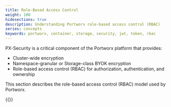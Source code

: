 ```yaml
---
title: Role-Based Access Control
weight: 100
hidesections: true
description: Understanding Portworx role-based access control (RBAC)
series: concepts
keywords: portworx, container, storage, security, jwt, token, rbac
---
```


PX-Security is a critical component of the Portworx platform that provides:

  - Cluster-wide encryption
  - Namespace-granular or Storage-class BYOK encryption
  - Role-based access control (RBAC) for authorization, authentication, and ownership

This section describes the role-based access control (RBAC) model used by Portworx.

{{<homelist series="authorization">}}
